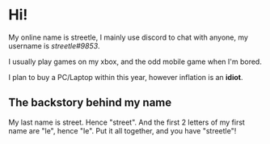 # Hi!

My online name is streetle, I mainly use discord to chat with anyone, my username is <i>streetle#9853</i>.

I usually play games on my xbox, and the odd mobile game when I'm bored.

I plan to buy a PC/Laptop within this year, however inflation is an <strong>idiot</strong>.

## The backstory behind my name
My last name is street. Hence "street". And the first 2 letters of my first name are "le", hence "le".
Put it all together, and you have "streetle"!

